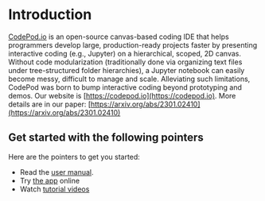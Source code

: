 # Introduction

[CodePod.io](http://CodePod.io) is an open-source canvas-based coding IDE that
helps programmers develop large, production-ready projects faster by presenting
interactive coding (e.g., Jupyter) on a hierarchical, scoped, 2D canvas. Without
code modularization (traditionally done via organizing text files under
tree-structured folder hierarchies), a Jupyter notebook can easily become messy,
difficult to manage and scale. Alleviating such limitations, CodePod was born to
bump interactive coding beyond prototyping and demos. Our website is
[https://codepod.io](https://codepod.io). More details are in our paper:
[https://arxiv.org/abs/2301.02410](https://arxiv.org/abs/2301.02410)

## Get started with the following pointers

Here are the pointers to get you started:

- Read the [user manual](/docs/manual).
- Try [the app](/login) online
- Watch [tutorial videos](/docs/video)

<!-- Codepod is free and open source, you can deploy your own CodePod by following hte [developer manual](/docs/developer). -->
